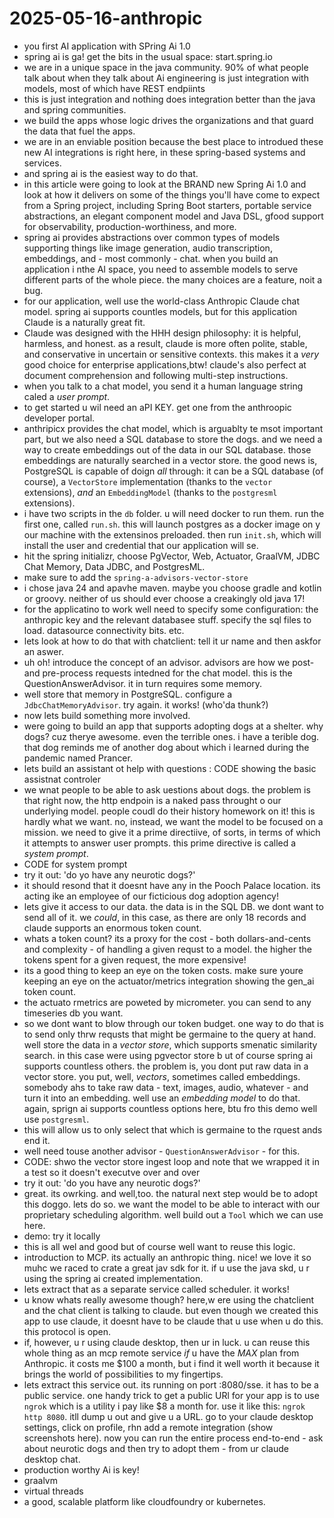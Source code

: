 # 2025-05-16-anthropic


- you first AI application with SPring Ai 1.0
- spring ai is ga! get the bits in the usual space: start.spring.io
- we are in a unique space in the java community. 90% of what people talk about when they talk about Ai engineering is just integration with models, most of which have REST endpiints 
- this is just integration and nothing does integration better than the java and spring communities. 
- we build the apps whose logic drives the organizations and that guard the data that fuel the apps.
- we are in an enviable position because the best place to introdued these new AI integrations is right here, in these spring-based systems and services. 
- and spring ai is the easiest way to do that. 
- in this article were going to look at the BRAND new Spring Ai 1.0 and look at how it delivers on some of the things you'll have come to expect from a Spring project, including Spring Boot starters, portable service abstractions, an elegant component model and Java DSL, gfood support for observability, production-worthiness, and more.
- spring ai provides abstractions over common types of models supporting things like image generation, audio transcription, embeddings, and - most commonly - chat. when you build an application i nthe AI space, you need to assemble models to serve different parts of the whole piece. the many choices are a feature, noit a bug. 
- for our application, well use the world-class Anthropic Claude chat model. spring ai supports countles models, but for this application Claude is a naturally great fit.  
- Claude was designed with the HHH design philosophy: it is helpful, harmless, and honest. as a result, claude is more often polite, stable, and conservative in uncertain or sensitive contexts. this makes it a _very_ good choice for enterprise applications,btw! claude's also perfect at document comprehension and following multi-step instructions. 
- when you talk to a chat model, you send it a human language string caled a *user prompt*.
- to get started u wil need an aPI KEY. get one from the anthroopic developer portal.
- anthripicx provides the chat model, which is arguablty te msot important part, but we also need a SQL database to store the dogs. and we need a way to create embeddings out of the data in our SQL database. those embeddings are naturally searched in a vector store. the good news is, PostgreSQL is capable of doign _all_ through: it can be a SQL database (of course), a  `VectorStore` implementation (thanks to the `vector` extensions), _and_ an `EmbeddingModel` (thanks to the `postgresml` extensions). 
- i have two scripts in the `db` folder. u will need docker to run them. run the first one, called `run.sh`. this will launch postgres as a docker image on y our machine with the extensinos preloaded. then run `init.sh`, which will install the user and credential that our application will se. 
- hit the spring initializr, choose PgVector, Web, Actuator, GraalVM, JDBC Chat Memory, Data JDBC, and PostgresML. 
- make sure to add the `spring-a-advisors-vector-store`
- i chose java 24 and apavhe maven. maybe you choose gradle and kotlin or groovy. neither of us should ever choose a creakingly old java 17!
- for the applicatino to work well need to specify some configuration: the anthropic key and the relevant databasee stuff. specify the sql files to load. datasource connectivity bits. etc.
- lets look at how to do that with chatclient: tell it ur name and then askfor an aswer.
- uh oh! introduce the concept of an advisor. advisors are how we post- and pre-process requests intedned for the chat model. this is the QuestionAnswerAdvisor. it in turn requires some memory.
- well store that memory in PostgreSQL. configure a `JdbcChatMemoryAdvisor`. try again. it works! (who'da thunk?)
- now lets build something more involved.  
- were going to build an app that supports adopting dogs at a shelter. why dogs? cuz therye awesome. even the terrible ones. i have a terible dog. that dog reminds me of another dog about which i learned during the pandemic named Prancer. 
- lets build an assistant ot help with questions : CODE showing the basic assistnat controler 
- we wnat people to be able to ask uestions about dogs. the problem is that right now, the http endpoin is  a naked pass throught o our underlying model. people coudl do their history homework on it! this is hardly what we want. no, instead, we want the model to be focused on a mission. we need to give it a prime directiive, of sorts, in terms of which it attempts to answer user prompts. this prime directive is called a *system prompt*. 
- CODE for system prompt 
- try it out: 'do yo have any neurotic dogs?'
- it should resond that it doesnt have any in the Pooch Palace location. its acting ike an employee of our ficticious dog adoption agency! 
- lets give it access to our data. the data is in the SQL DB. we dont want to send all of it. we _could_, in this case, as there are only 18 records and claude supports an enormous token count. 
- whats  a token count? its a proxy for the cost - both dollars-and-cents and complexity - of handling a given requst to a model. the higher the tokens spent for a given request, the more expensive! 
- its a good thing to keep an eye on the token costs. make sure youre keeping an eye on the actuator/metrics integration showing the gen_ai token count. 
- the actuato rmetrics are poweted by micrometer. you can send to any timeseries db you want. 
- so we dont want to blow through our token budget. one way to do that is to send only thrw requsts that might be germaine to the query at hand. well store the data in a *vector store*, which supports smenatic similarity search. in this case were using pgvector store b ut of course spring ai supports countless others. the problem is, you dont put raw data in a vector store. you put, well, _vectors_, sometimes called embeddings. somebody ahs to take raw data  - text, images, audio, whatever - and turn it into an embedding. well use an *embedding model* to do that. again, sprign ai supports countless options here, btu fro this demo well use `postgresml`. 
- this will allow us to only select that which is germaine to the rquest ands end it. 
- well need touse another advisor - `QuestionAnswerAdvisor`  - for this. 
- CODE: shwo the vector store ingest loop and note that we wrapped it in a test so it doesn't executve over and over 
- try it out: 'do you have any neurotic dogs?'
- great. its owrking. and well,too. the natural next step would be to adopt this doggo. lets do so. we want the model to be able to interact with our proprietary scheduling algorithm. well build out a `Tool` which we can use here. 
- demo: try it locally
- this is all wel and good but of course well want to reuse this logic. 
- introduction to MCP. its actually an anthropic thing. nice! we love it so muhc we raced to crate a great jav sdk for it. if u use the java skd, u r using the spring ai created implementation.
- lets extract that as a separate service called scheduler. it works! 
- u know whats really awesome though? here,w ere using the chatclient and the chat client is talking to claude. but even though we created this app to use claude, it doesnt have to be claude that u use when u do this. this protocol is open. 
- if, however, u r using claude desktop, then ur in luck.  u can reuse this whole thing as an mcp remote service _if_ u have the _MAX_ plan from Anthropic. it costs me $100 a month, but i find it well worth it because it brings the world of possibilities to my fingertips. 
- lets extract this service out. its running on port :8080/sse. it has to be a public service. one handy trick to get a public URl for your app is to use `ngrok` which is a utility i pay like $8 a month for. use it  like this: `ngrok http 8080`. itll dump u out and give u a URL. go to your claude desktop settings, click on profile, rhn add a remote integration (show screenshots here). now you can run the entire process end-to-end - ask about neurotic dogs and then try to adopt them - from ur claude desktop chat.
- production worthy Ai is key! 
- graalvm 
- virtual threads 
- a good, scalable platform like cloudfoundry or kubernetes. 

